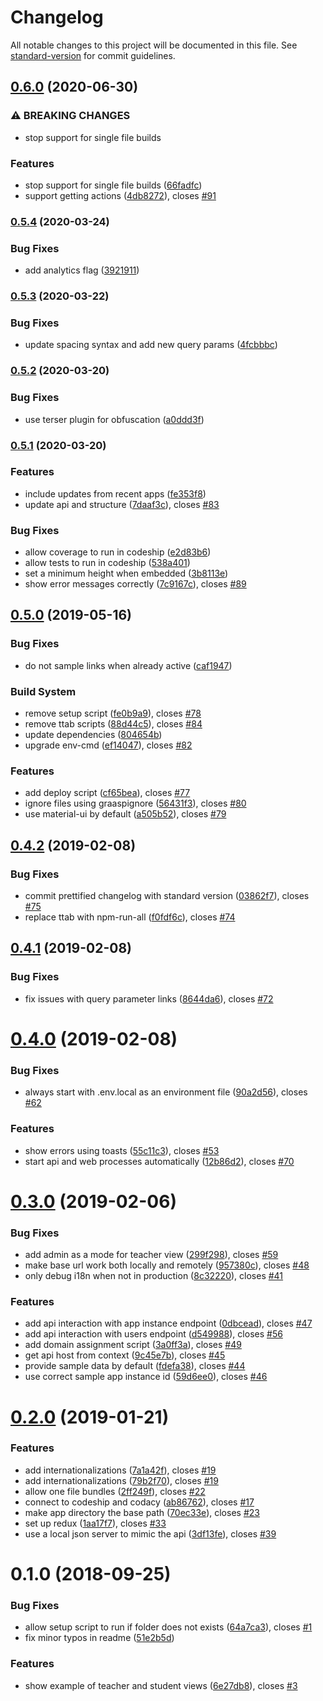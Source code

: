 # Changelog

All notable changes to this project will be documented in this file. See [standard-version](https://github.com/conventional-changelog/standard-version) for commit guidelines.

## [0.6.0](https://github.com/graasp/graasp-app-starter-react/compare/v0.5.4...v0.6.0) (2020-06-30)

### ⚠ BREAKING CHANGES

- stop support for single file builds

### Features

- stop support for single file builds ([66fadfc](https://github.com/graasp/graasp-app-starter-react/commit/66fadfc62a2d2f3330d2b2883fe3c338eef4ed2e))
- support getting actions ([4db8272](https://github.com/graasp/graasp-app-starter-react/commit/4db82729028975c877d6e8e4447113cfc5aa4a90)), closes [#91](https://github.com/graasp/graasp-app-starter-react/issues/91)

### [0.5.4](https://github.com/graasp/graasp-app-starter-react/compare/v0.5.3...v0.5.4) (2020-03-24)

### Bug Fixes

- add analytics flag ([3921911](https://github.com/graasp/graasp-app-starter-react/commit/39219118147649b2fd40e5aa11b7496d75b960d9))

### [0.5.3](https://github.com/graasp/graasp-app-starter-react/compare/v0.5.2...v0.5.3) (2020-03-22)

### Bug Fixes

- update spacing syntax and add new query params ([4fcbbbc](https://github.com/graasp/graasp-app-starter-react/commit/4fcbbbc78058d34847607812a818f18f71bbeae5))

### [0.5.2](https://github.com/graasp/graasp-app-starter-react/compare/v0.5.1...v0.5.2) (2020-03-20)

### Bug Fixes

- use terser plugin for obfuscation ([a0ddd3f](https://github.com/graasp/graasp-app-starter-react/commit/a0ddd3fa698d3431ffb3cfe02203816b3cc00b3d))

### [0.5.1](https://github.com/graasp/graasp-app-starter-react/compare/v0.5.0...v0.5.1) (2020-03-20)

### Features

- include updates from recent apps ([fe353f8](https://github.com/graasp/graasp-app-starter-react/commit/fe353f8d62945d741b9e58c5e7648811678b7bd5))
- update api and structure ([7daaf3c](https://github.com/graasp/graasp-app-starter-react/commit/7daaf3ca8500394f830444c725da2c255c40ed1f)), closes [#83](https://github.com/graasp/graasp-app-starter-react/issues/83)

### Bug Fixes

- allow coverage to run in codeship ([e2d83b6](https://github.com/graasp/graasp-app-starter-react/commit/e2d83b63e5f53e5f5e9134b67e1472e8a7e6eea1))
- allow tests to run in codeship ([538a401](https://github.com/graasp/graasp-app-starter-react/commit/538a401e0632070cd2d475cd9b8b17c9e548ab12))
- set a minimum height when embedded ([3b8113e](https://github.com/graasp/graasp-app-starter-react/commit/3b8113ebf91a6db57658975da738e31b973d2155))
- show error messages correctly ([7c9167c](https://github.com/graasp/graasp-app-starter-react/commit/7c9167c9c6a4c355b86c13c226232d1a204796dc)), closes [#89](https://github.com/graasp/graasp-app-starter-react/issues/89)

## [0.5.0](https://github.com/graasp/graasp-app-starter-react/compare/v0.4.2...v0.5.0) (2019-05-16)

### Bug Fixes

- do not sample links when already active ([caf1947](https://github.com/graasp/graasp-app-starter-react/commit/caf1947))

### Build System

- remove setup script ([fe0b9a9](https://github.com/graasp/graasp-app-starter-react/commit/fe0b9a9)), closes [#78](https://github.com/graasp/graasp-app-starter-react/issues/78)
- remove ttab scripts ([88d44c5](https://github.com/graasp/graasp-app-starter-react/commit/88d44c5)), closes [#84](https://github.com/graasp/graasp-app-starter-react/issues/84)
- update dependencies ([804654b](https://github.com/graasp/graasp-app-starter-react/commit/804654b))
- upgrade env-cmd ([ef14047](https://github.com/graasp/graasp-app-starter-react/commit/ef14047)), closes [#82](https://github.com/graasp/graasp-app-starter-react/issues/82)

### Features

- add deploy script ([cf65bea](https://github.com/graasp/graasp-app-starter-react/commit/cf65bea)), closes [#77](https://github.com/graasp/graasp-app-starter-react/issues/77)
- ignore files using graaspignore ([56431f3](https://github.com/graasp/graasp-app-starter-react/commit/56431f3)), closes [#80](https://github.com/graasp/graasp-app-starter-react/issues/80)
- use material-ui by default ([a505b52](https://github.com/graasp/graasp-app-starter-react/commit/a505b52)), closes [#79](https://github.com/graasp/graasp-app-starter-react/issues/79)

<a name="0.4.2"></a>

## [0.4.2](https://github.com/graasp/graasp-app-starter-react/compare/v0.4.1...v0.4.2) (2019-02-08)

### Bug Fixes

- commit prettified changelog with standard version ([03862f7](https://github.com/graasp/graasp-app-starter-react/commit/03862f7)), closes [#75](https://github.com/graasp/graasp-app-starter-react/issues/75)
- replace ttab with npm-run-all ([f0fdf6c](https://github.com/graasp/graasp-app-starter-react/commit/f0fdf6c)), closes [#74](https://github.com/graasp/graasp-app-starter-react/issues/74)

<a name="0.4.1"></a>

## [0.4.1](https://github.com/graasp/graasp-app-starter-react/compare/v0.4.0...v0.4.1) (2019-02-08)

### Bug Fixes

- fix issues with query parameter links ([8644da6](https://github.com/graasp/graasp-app-starter-react/commit/8644da6)), closes [#72](https://github.com/graasp/graasp-app-starter-react/issues/72)

<a name="0.4.0"></a>

# [0.4.0](https://github.com/graasp/graasp-app-starter-react/compare/v0.3.0...v0.4.0) (2019-02-08)

### Bug Fixes

- always start with .env.local as an environment file ([90a2d56](https://github.com/graasp/graasp-app-starter-react/commit/90a2d56)), closes [#62](https://github.com/graasp/graasp-app-starter-react/issues/62)

### Features

- show errors using toasts ([55c11c3](https://github.com/graasp/graasp-app-starter-react/commit/55c11c3)), closes [#53](https://github.com/graasp/graasp-app-starter-react/issues/53)
- start api and web processes automatically ([12b86d2](https://github.com/graasp/graasp-app-starter-react/commit/12b86d2)), closes [#70](https://github.com/graasp/graasp-app-starter-react/issues/70)

<a name="0.3.0"></a>

# [0.3.0](https://github.com/react-epfl/graasp-app-starter-react/compare/v0.2.0...v0.3.0) (2019-02-06)

### Bug Fixes

- add admin as a mode for teacher view ([299f298](https://github.com/react-epfl/graasp-app-starter-react/commit/299f298)), closes [#59](https://github.com/react-epfl/graasp-app-starter-react/issues/59)
- make base url work both locally and remotely ([957380c](https://github.com/react-epfl/graasp-app-starter-react/commit/957380c)), closes [#48](https://github.com/react-epfl/graasp-app-starter-react/issues/48)
- only debug i18n when not in production ([8c32220](https://github.com/react-epfl/graasp-app-starter-react/commit/8c32220)), closes [#41](https://github.com/react-epfl/graasp-app-starter-react/issues/41)

### Features

- add api interaction with app instance endpoint ([0dbcead](https://github.com/react-epfl/graasp-app-starter-react/commit/0dbcead)), closes [#47](https://github.com/react-epfl/graasp-app-starter-react/issues/47)
- add api interaction with users endpoint ([d549988](https://github.com/react-epfl/graasp-app-starter-react/commit/d549988)), closes [#56](https://github.com/react-epfl/graasp-app-starter-react/issues/56)
- add domain assignment script ([3a0ff3a](https://github.com/react-epfl/graasp-app-starter-react/commit/3a0ff3a)), closes [#49](https://github.com/react-epfl/graasp-app-starter-react/issues/49)
- get api host from context ([9c45e7b](https://github.com/react-epfl/graasp-app-starter-react/commit/9c45e7b)), closes [#45](https://github.com/react-epfl/graasp-app-starter-react/issues/45)
- provide sample data by default ([fdefa38](https://github.com/react-epfl/graasp-app-starter-react/commit/fdefa38)), closes [#44](https://github.com/react-epfl/graasp-app-starter-react/issues/44)
- use correct sample app instance id ([59d6ee0](https://github.com/react-epfl/graasp-app-starter-react/commit/59d6ee0)), closes [#46](https://github.com/react-epfl/graasp-app-starter-react/issues/46)

<a name="0.2.0"></a>

# [0.2.0](https://github.com/react-epfl/graasp-app-starter-react/compare/v0.1.0...v0.2.0) (2019-01-21)

### Features

- add internationalizations ([7a1a42f](https://github.com/react-epfl/graasp-app-starter-react/commit/7a1a42f)), closes [#19](https://github.com/react-epfl/graasp-app-starter-react/issues/19)
- add internationalizations ([79b2f70](https://github.com/react-epfl/graasp-app-starter-react/commit/79b2f70)), closes [#19](https://github.com/react-epfl/graasp-app-starter-react/issues/19)
- allow one file bundles ([2ff249f](https://github.com/react-epfl/graasp-app-starter-react/commit/2ff249f)), closes [#22](https://github.com/react-epfl/graasp-app-starter-react/issues/22)
- connect to codeship and codacy ([ab86762](https://github.com/react-epfl/graasp-app-starter-react/commit/ab86762)), closes [#17](https://github.com/react-epfl/graasp-app-starter-react/issues/17)
- make app directory the base path ([70ec33e](https://github.com/react-epfl/graasp-app-starter-react/commit/70ec33e)), closes [#23](https://github.com/react-epfl/graasp-app-starter-react/issues/23)
- set up redux ([1aa17f7](https://github.com/react-epfl/graasp-app-starter-react/commit/1aa17f7)), closes [#33](https://github.com/react-epfl/graasp-app-starter-react/issues/33)
- use a local json server to mimic the api ([3df13fe](https://github.com/react-epfl/graasp-app-starter-react/commit/3df13fe)), closes [#39](https://github.com/react-epfl/graasp-app-starter-react/issues/39)

<a name="0.1.0"></a>

# 0.1.0 (2018-09-25)

### Bug Fixes

- allow setup script to run if folder does not exists ([64a7ca3](https://github.com/react-epfl/graasp-app-starter-react/commit/64a7ca3)), closes [#1](https://github.com/react-epfl/graasp-app-starter-react/issues/1)
- fix minor typos in readme ([51e2b5d](https://github.com/react-epfl/graasp-app-starter-react/commit/51e2b5d))

### Features

- show example of teacher and student views ([6e27db8](https://github.com/react-epfl/graasp-app-starter-react/commit/6e27db8)), closes [#3](https://github.com/react-epfl/graasp-app-starter-react/issues/3)
